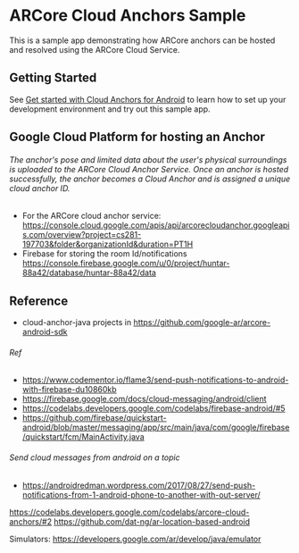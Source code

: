 # ARCore Cloud Anchors Sample

This is a sample app demonstrating how ARCore anchors can be hosted and resolved
using the ARCore Cloud Service.

## Getting Started

 See [Get started with Cloud Anchors for Android](https://developers.google.com/ar/develop/java/cloud-anchors/cloud-anchors-quickstart-android)
 to learn how to set up your development environment and try out this sample app.

 
 

## Google Cloud Platform  for hosting an Anchor
###### The anchor's pose and limited data about the user's physical surroundings is uploaded to the ARCore Cloud Anchor Service. Once an anchor is hosted successfully, the anchor becomes a Cloud Anchor and is assigned a unique cloud anchor ID.
- For the ARCore cloud anchor service: https://console.cloud.google.com/apis/api/arcorecloudanchor.googleapis.com/overview?project=cs281-197703&folder&organizationId&duration=PT1H
- Firebase for storing the room Id/notifications https://console.firebase.google.com/u/0/project/huntar-88a42/database/huntar-88a42/data


## Reference
- cloud-anchor-java projects in https://github.com/google-ar/arcore-android-sdk
###### Ref
- https://www.codementor.io/flame3/send-push-notifications-to-android-with-firebase-du10860kb
- https://firebase.google.com/docs/cloud-messaging/android/client
- https://codelabs.developers.google.com/codelabs/firebase-android/#5
- https://github.com/firebase/quickstart-android/blob/master/messaging/app/src/main/java/com/google/firebase/quickstart/fcm/MainActivity.java

###### Send cloud messages from android on a topic 
- https://androidredman.wordpress.com/2017/08/27/send-push-notifications-from-1-android-phone-to-another-with-out-server/ 

https://codelabs.developers.google.com/codelabs/arcore-cloud-anchors/#2
https://github.com/dat-ng/ar-location-based-android


Simulators: 
https://developers.google.com/ar/develop/java/emulator